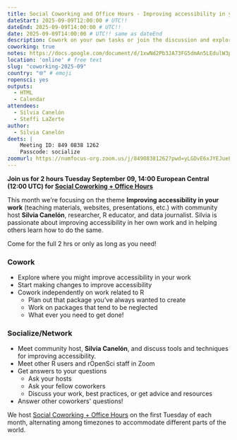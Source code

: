 ```yaml
---
title: Social Coworking and Office Hours - Improving accessibility in your work
dateStart: 2025-09-09T12:00:00 # UTC!!
dateEnd: 2025-09-09T14:00:00 # UTC!!
date: 2025-09-09T14:00:00 # UTC!! same as dateEnd
description: Cowork on your own tasks or join the discussion and explore how to make your work more accessible.
coworking: true
notes: https://docs.google.com/document/d/1xwNd2Pb3JA73FG5dmAn5LEdulW3pF6Je3URTgCA3YTY/edit?usp=drivesdk
location: 'online' # free text
slug: "coworking-2025-09"
country: "🌐" # emoji
ropensci: yes
outputs:
  - HTML
  - Calendar
attendees:
  - Silvia Canelón
  - Steffi LaZerte
author:
  - Silvia Canelón
deets: |
    Meeting ID: 849 0838 1262
    Passcode: socialize
zoomurl: https://numfocus-org.zoom.us/j/84908381262?pwd=yLGDvE6xJYEJueL0bjxyup0JOU3CbL.1
---
```


<!--
```{r}
d <- lubridate::ymd_hms('2025-09-09 14:00:00', tz = 'Europe/Paris')
lubridate::with_tz(d, 'UTC')
lubridate::with_tz(d, 'America/Winnipeg')
```
-->

**Join us for 2 hours Tuesday September 09, 14:00 European Central (12:00 UTC) for 
[Social Coworking + Office Hours](/blog/2023/06/21/coworking/)**

This month we're focusing on the theme **Improving accessibility in your work** 
(teaching materials, websites, presentations, etc.)
with community host **Silvia Canelón**, researcher, R educator, and data journalist.
Silvia is passionate about improving accessibility in her own work and in helping others
learn how to do the same.

Come for the full 2 hrs or only as long as you need!

### Cowork

- Explore where you might improve accessibility in your work 
- Start making changes to improve accessibility
- Cowork independently on work related to R
    - Plan out that package you’ve always wanted to create
    - Work on packages that tend to be neglected
    - What ever you need to get done!

### Socialize/Network

- Meet community host, **Silvia Canelón**, and discuss tools and techniques for improving accessibility.
- Meet other R users and rOpenSci staff in Zoom
- Get answers to your questions
    - Ask your hosts
    - Ask your fellow coworkers
    - Discuss your work, best practices, or get advice and resources
- Answer other coworkers' questions!

We host 
[Social Coworking + Office Hours](/blog/2023/06/21/coworking/) 
on the first Tuesday of each month, alternating among timezones to 
accommodate different parts of the world.
